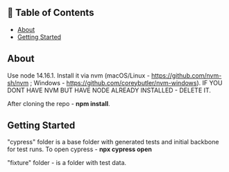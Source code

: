 ## 📝 Table of Contents

- [About](#about)
- [Getting Started](#getting_started)
## About <a name = "about"></a>

Use node 14.16.1. Install it via nvm (macOS/Linux - https://github.com/nvm-sh/nvm ; Windows -  https://github.com/coreybutler/nvm-windows). IF YOU DONT HAVE NVM BUT HAVE NODE ALREADY INSTALLED - DELETE IT.  

After cloning the repo -  **npm install**. 

## Getting Started <a name = "getting_started"></a>

"cypress" folder is a base folder with generated tests and initial backbone for test runs. To open cypress - **npx cypress open**

"fixture" folder - is a folder with test data.